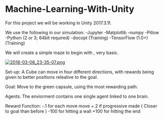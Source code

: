 # Machine-Learning-With-Unity

For this project we will be working in Unity 2017.3.1f.

We use the following in our simulation:
-Jupyter
-Matplotlib
-numpy
-Pillow
-Python (2 or 3; 64bit required)
-docopt (Training)
-TensorFlow (1.0+) (Training)



We will create a simple maze to begin with , very basic.

[![2018-03-06_23-35-07.png](https://s18.postimg.org/9unnckrpl/2018-03-06_23-35-07.png)](https://postimg.org/image/q5nr8w479/)

Set-up: A Cube can move in four different directions, with rewards being given to better positions releative to the goal.

Goal: Move to the green capsule, using the most rewarding path.

Agents: The enviorment contains one single agent linked to one brain.

Reward Function:
  -.1 for each move move
  +.2 if progressive made ( Closer to goal than before )
  -100 for hitting a wall 
  +100 for hitting the end
  


